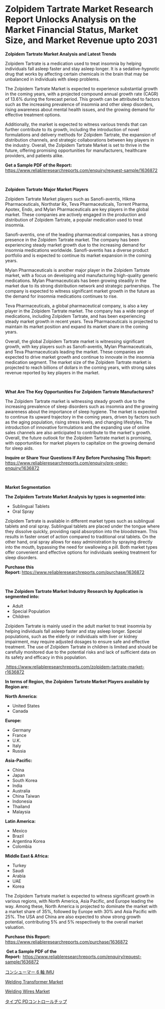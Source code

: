 <p><h1>Zolpidem Tartrate Market Research Report Unlocks Analysis on the Market Financial Status, Market Size, and Market Revenue upto 2031</h1></p><p><strong>Zolpidem Tartrate Market Analysis and Latest Trends</strong></p>
<p><p>Zolpidem Tartrate is a medication used to treat insomnia by helping individuals fall asleep faster and stay asleep longer. It is a sedative-hypnotic drug that works by affecting certain chemicals in the brain that may be unbalanced in individuals with sleep problems.</p><p>The Zolpidem Tartrate Market is expected to experience substantial growth in the coming years, with a projected compound annual growth rate (CAGR) of 13.6% during the forecast period. This growth can be attributed to factors such as the increasing prevalence of insomnia and other sleep disorders, rising awareness about mental health issues, and the growing demand for effective treatment options.</p><p>Additionally, the market is expected to witness various trends that can further contribute to its growth, including the introduction of novel formulations and delivery methods for Zolpidem Tartrate, the expansion of distribution channels, and strategic collaborations between key players in the industry. Overall, the Zolpidem Tartrate Market is set to thrive in the future, offering promising opportunities for manufacturers, healthcare providers, and patients alike.</p></p>
<p><strong>Get a Sample PDF of the Report:&nbsp;</strong> <a href="https://www.reliableresearchreports.com/enquiry/request-sample/1636872">https://www.reliableresearchreports.com/enquiry/request-sample/1636872</a></p>
<p>&nbsp;</p>
<p><strong>Zolpidem Tartrate Major Market Players</strong></p>
<p><p>Zolpidem Tartrate Market players such as Sanofi-aventis, Hikma Pharmaceuticals, Northstar Rx, Teva Pharmaceuticals, Torrent Pharma, Apotex, Endo, and Mylan Pharmaceuticals are key players in the global market. These companies are actively engaged in the production and distribution of Zolpidem Tartrate, a popular medication used to treat insomnia.</p><p>Sanofi-aventis, one of the leading pharmaceutical companies, has a strong presence in the Zolpidem Tartrate market. The company has been experiencing steady market growth due to the increasing demand for insomnia medications worldwide. Sanofi-aventis has a diverse product portfolio and is expected to continue its market expansion in the coming years.</p><p>Mylan Pharmaceuticals is another major player in the Zolpidem Tartrate market, with a focus on developing and manufacturing high-quality generic medications. Mylan Pharmaceuticals has been growing steadily in the market due to its strong distribution network and strategic partnerships. The company is expected to witness significant market growth in the future as the demand for insomnia medications continues to rise.</p><p>Teva Pharmaceuticals, a global pharmaceutical company, is also a key player in the Zolpidem Tartrate market. The company has a wide range of medications, including Zolpidem Tartrate, and has been experiencing steady market growth in recent years. Teva Pharmaceuticals is projected to maintain its market position and expand its market share in the coming years.</p><p>Overall, the global Zolpidem Tartrate market is witnessing significant growth, with key players such as Sanofi-aventis, Mylan Pharmaceuticals, and Teva Pharmaceuticals leading the market. These companies are expected to drive market growth and continue to innovate in the insomnia medication segment. The market size of the Zolpidem Tartrate market is projected to reach billions of dollars in the coming years, with strong sales revenue reported by key players in the market.</p></p>
<p>&nbsp;</p>
<p><strong>What Are The Key Opportunities For Zolpidem Tartrate Manufacturers?</strong></p>
<p><p>The Zolpidem Tartrate market is witnessing steady growth due to the increasing prevalence of sleep disorders such as insomnia and the growing awareness about the importance of sleep hygiene. The market is expected to continue its upward trajectory in the coming years, driven by factors such as the aging population, rising stress levels, and changing lifestyles. The introduction of innovative formulations and the expanding use of online sales channels are also anticipated to contribute to the market's growth. Overall, the future outlook for the Zolpidem Tartrate market is promising, with opportunities for market players to capitalize on the growing demand for sleep aids.</p></p>
<p><strong>Inquire or Share Your Questions If Any Before Purchasing This Report:</strong> <a href="https://www.reliableresearchreports.com/enquiry/pre-order-enquiry/1636872">https://www.reliableresearchreports.com/enquiry/pre-order-enquiry/1636872</a></p>
<p>&nbsp;</p>
<p><strong>Market Segmentation</strong></p>
<p><strong>The Zolpidem Tartrate Market Analysis by types is segmented into:</strong></p>
<p><ul><li>Sublingual Tablets</li><li>Oral Spray</li></ul></p>
<p><p>Zolpidem Tartrate is available in different market types such as sublingual tablets and oral spray. Sublingual tablets are placed under the tongue where they dissolve quickly, providing rapid absorption into the bloodstream. This results in faster onset of action compared to traditional oral tablets. On the other hand, oral spray allows for easy administration by spraying directly into the mouth, bypassing the need for swallowing a pill. Both market types offer convenient and effective options for individuals seeking treatment for sleep disorders.</p></p>
<p><strong>Purchase this Report:&nbsp;</strong><a href="https://www.reliableresearchreports.com/purchase/1636872">https://www.reliableresearchreports.com/purchase/1636872</a></p>
<p>&nbsp;</p>
<p><strong>The Zolpidem Tartrate Market Industry Research by Application is segmented into:</strong></p>
<p><ul><li>Adult</li><li>Special Population</li><li>Children</li></ul></p>
<p><p>Zolpidem Tartrate is mainly used in the adult market to treat insomnia by helping individuals fall asleep faster and stay asleep longer. Special populations, such as the elderly or individuals with liver or kidney impairment, may require adjusted dosages to ensure safe and effective treatment. The use of Zolpidem Tartrate in children is limited and should be carefully monitored due to the potential risks and lack of sufficient data on its safety and efficacy in this population.</p></p>
<p><a href="https://www.reliableresearchreports.com/zolpidem-tartrate-market-r1636872">&nbsp;https://www.reliableresearchreports.com/zolpidem-tartrate-market-r1636872</a></p>
<p><strong>In terms of Region, the Zolpidem Tartrate Market Players available by Region are:</strong></p>
<p>
    <p> <strong> North America: </strong>
        <ul>
            <li>United States</li>
            <li>Canada</li>
        </ul>
        </p> 
    <p> <strong> Europe: </strong>
        <ul>
            <li>Germany</li>
            <li>France</li>
            <li>U.K.</li>
            <li>Italy</li>
            <li>Russia</li>
        </ul>
        </p> 
    <p> <strong> Asia-Pacific: </strong>
        <ul>
            <li>China</li>
            <li>Japan</li>
            <li>South Korea</li>
            <li>India</li>
            <li>Australia</li>
            <li>China Taiwan</li>
            <li>Indonesia</li>
            <li>Thailand</li>
            <li>Malaysia</li>
        </ul>
        </p> 
    <p> <strong> Latin America: </strong>
        <ul>
            <li>Mexico</li>
            <li>Brazil</li>
            <li>Argentina Korea</li>
            <li>Colombia</li>
        </ul>
        </p> 
    <p> <strong> Middle East & Africa: </strong>
        <ul>
            <li>Turkey</li>
            <li>Saudi</li>
            <li>Arabia</li>
            <li>UAE</li>
            <li>Korea</li>
        </ul>
    </p>
    </p>
<p><p>The Zolpidem Tartrate market is expected to witness significant growth in various regions, with North America, Asia Pacific, and Europe leading the way. Among these, North America is projected to dominate the market with a market share of 35%, followed by Europe with 30% and Asia Pacific with 25%. The USA and China are also expected to show strong growth potential, contributing 5% and 5% respectively to the overall market valuation.</p></p>
<p><strong>Purchase this Report: </strong><a href="https://www.reliableresearchreports.com/purchase/1636872">https://www.reliableresearchreports.com/purchase/1636872</a></p>
<p>&nbsp;<strong>Get a Sample PDF of the Report:&nbsp;&nbsp;</strong><a href="https://www.reliableresearchreports.com/enquiry/request-sample/1636872">https://www.reliableresearchreports.com/enquiry/request-sample/1636872</a></p>
<p><strong></strong></p>
<p><p><a href="https://github.com/reliezer65/Market-Research-Report-List-2/blob/main/9816753177604.md">コンシューマー 6 軸 IMU</a></p><p><a href="https://github.com/nicholepatriciadoylenwnrjr0/Market-Research-Report-List-3/blob/main/welding-transformer-market.md">Welding Transformer Market</a></p><p><a href="https://github.com/ayamgoreng5458/Market-Research-Report-List-1/blob/main/welding-wires-market.md">Welding Wires Market</a></p><p><a href="https://github.com/tanyaali3/Market-Research-Report-List-2/blob/main/8885776177605.md">タイプC PDコントロールチップ</a></p></p>